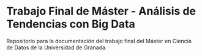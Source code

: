 # Trabajo Final de Máster - Análisis de Tendencias con Big Data

Repositorio para la documentación del trabajo final del Máster en Ciencia de Datos de la Universidad de Granada. 
